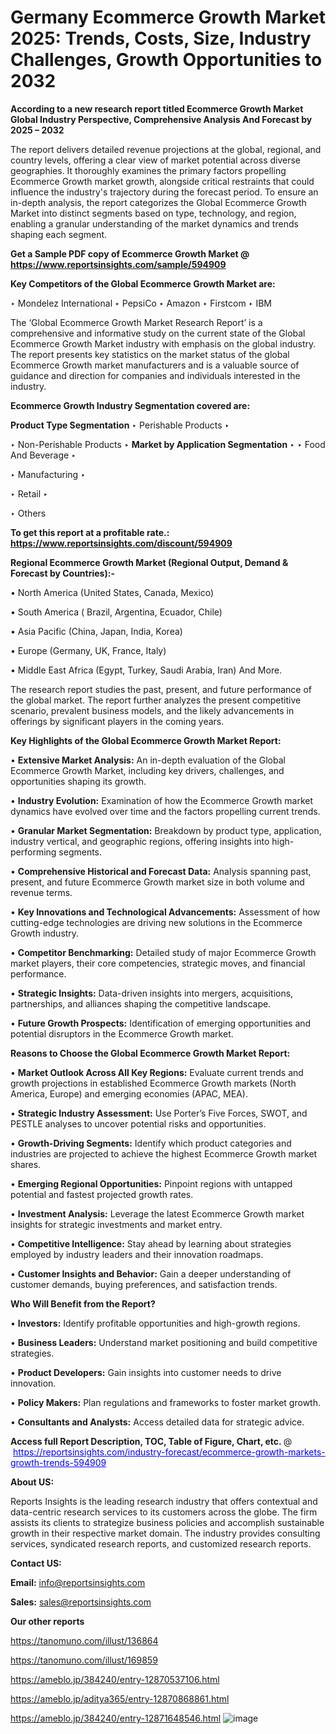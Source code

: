 # Germany Ecommerce Growth Market 2025: Trends, Costs, Size, Industry Challenges, Growth Opportunities to 2032

<strong>According to a new research report titled Ecommerce Growth Market Global Industry Perspective, Comprehensive Analysis And Forecast by 2025 – 2032</strong>

The report delivers detailed revenue projections at the global, regional, and country levels, offering a clear view of market potential across diverse geographies. It thoroughly examines the primary factors propelling Ecommerce Growth market growth, alongside critical restraints that could influence the industry's trajectory during the forecast period. To ensure an in-depth analysis, the report categorizes the Global Ecommerce Growth Market into distinct segments based on type, technology, and region, enabling a granular understanding of the market dynamics and trends shaping each segment.

<strong>Get a Sample PDF copy of Ecommerce Growth Market </strong><strong>@<a href=https://www.reportsinsights.com/sample/594909 style=color:#0000ff;> https://www.reportsinsights.com/sample/594909</a></strong></font>

<strong>Key Competitors of the Global Ecommerce Growth Market are:</strong>

‣ Mondelez International
‣ PepsiCo
‣ Amazon
‣ Firstcom
‣ IBM

The ‘Global Ecommerce Growth Market Research Report’ is a comprehensive and informative study on the current state of the Global Ecommerce Growth Market industry with emphasis on the global industry. The report presents key statistics on the market status of the global Ecommerce Growth market manufacturers and is a valuable source of guidance and direction for companies and individuals interested in the industry.

<strong>Ecommerce Growth Industry Segmentation covered are:</strong>

<strong>Product Type Segmentation</strong>
‣
Perishable Products
‣ 

‣ Non-Perishable Products
‣ 
<strong>Market by Application Segmentation</strong>
‣
‣  Food And Beverage
‣ 

‣ Manufacturing
‣ 

‣ Retail
‣ 

‣ Others

<strong>To get this report at a profitable rate.: <a href=https://www.reportsinsights.com/discount/594909 style=color:#0000ff;>https://www.reportsinsights.com/discount/594909</a></strong></font>

<strong>Regional Ecommerce Growth Market (Regional Output, Demand &amp; Forecast by Countries):-</strong>

• North America (United States, Canada, Mexico)

• South America ( Brazil, Argentina, Ecuador, Chile)

• Asia Pacific (China, Japan, India, Korea)

• Europe (Germany, UK, France, Italy)

• Middle East Africa (Egypt, Turkey, Saudi Arabia, Iran) And More.

The research report studies the past, present, and future performance of the global market. The report further analyzes the present competitive scenario, prevalent business models, and the likely advancements in offerings by significant players in the coming years.

<strong>Key Highlights of the Global Ecommerce Growth Market Report:</strong>

• <strong>Extensive Market Analysis:</strong> An in-depth evaluation of the Global Ecommerce Growth Market, including key drivers, challenges, and opportunities shaping its growth.

• <strong>Industry Evolution:</strong> Examination of how the Ecommerce Growth market dynamics have evolved over time and the factors propelling current trends.

• <strong>Granular Market Segmentation:</strong> Breakdown by product type, application, industry vertical, and geographic regions, offering insights into high-performing segments.

• <strong>Comprehensive Historical and Forecast Data:</strong> Analysis spanning past, present, and future Ecommerce Growth market size in both volume and revenue terms.

• <strong>Key Innovations and Technological Advancements:</strong> Assessment of how cutting-edge technologies are driving new solutions in the Ecommerce Growth industry.

• <strong>Competitor Benchmarking:</strong> Detailed study of major Ecommerce Growth market players, their core competencies, strategic moves, and financial performance.

• <strong>Strategic Insights:</strong> Data-driven insights into mergers, acquisitions, partnerships, and alliances shaping the competitive landscape.

• <strong>Future Growth Prospects:</strong> Identification of emerging opportunities and potential disruptors in the Ecommerce Growth market.

<strong>Reasons to Choose the Global Ecommerce Growth Market Report:</strong>

• <strong>Market Outlook Across All Key Regions:</strong> Evaluate current trends and growth projections in established Ecommerce Growth markets (North America, Europe) and emerging economies (APAC, MEA).

• <strong>Strategic Industry Assessment:</strong> Use Porter’s Five Forces, SWOT, and PESTLE analyses to uncover potential risks and opportunities.

• <strong>Growth-Driving Segments:</strong> Identify which product categories and industries are projected to achieve the highest Ecommerce Growth market shares.

• <strong>Emerging Regional Opportunities:</strong> Pinpoint regions with untapped potential and fastest projected growth rates.

• <strong>Investment Analysis:</strong> Leverage the latest Ecommerce Growth market insights for strategic investments and market entry.

• <strong>Competitive Intelligence:</strong> Stay ahead by learning about strategies employed by industry leaders and their innovation roadmaps.

• <strong>Customer Insights and Behavior:</strong> Gain a deeper understanding of customer demands, buying preferences, and satisfaction trends.

<strong>Who Will Benefit from the Report?</strong>

• <strong>Investors:</strong> Identify profitable opportunities and high-growth regions.

• <strong>Business Leaders:</strong> Understand market positioning and build competitive strategies.

• <strong>Product Developers:</strong> Gain insights into customer needs to drive innovation.

• <strong>Policy Makers:</strong> Plan regulations and frameworks to foster market growth.

• <strong>Consultants and Analysts:</strong> Access detailed data for strategic advice.
</ul>
<strong>Access full Report Description, TOC, Table of Figure, Chart, etc. </strong>@  <a href=https://reportsinsights.com/industry-forecast/ecommerce-growth-markets-growth-trends-594909 style=color:#0000ff;>https://reportsinsights.com/industry-forecast/ecommerce-growth-markets-growth-trends-594909</a></font>

<strong><strong>About US</strong>:</strong>

Reports Insights is the leading research industry that offers contextual and data-centric research services to its customers across the globe. The firm assists its clients to strategize business policies and accomplish sustainable growth in their respective market domain. The industry provides consulting services, syndicated research reports, and customized research reports.

<strong>Contact US:</strong>

<p class=""""><b>Email:</b> <a href=mailto:info@reportsinsights.com>info@reportsinsights.com</a></p>
<p class=""""><b>Sales:</b> <a href=mailto:sales@reportsinsights.com>sales@reportsinsights.com</a></p>

<strong>Our other reports</strong>

<a href=https://tanomuno.com/illust/136864>https://tanomuno.com/illust/136864</a>

<a href=https://tanomuno.com/illust/169859>https://tanomuno.com/illust/169859</a>

<a href=https://ameblo.jp/384240/entry-12870537106.html>https://ameblo.jp/384240/entry-12870537106.html</a>

<a href=https://ameblo.jp/aditya365/entry-12870868861.html>https://ameblo.jp/aditya365/entry-12870868861.html</a>

<a href=https://ameblo.jp/384240/entry-12871648546.html>https://ameblo.jp/384240/entry-12871648546.html</a>
![image](https://github.com/user-attachments/assets/52b40664-f28b-478f-8662-fbf47077bd9c)
